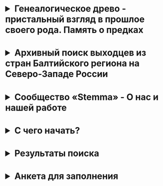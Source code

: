 <h1><details>
<summary>Генеалогическое древо - пристальный взгляд в прошлое своего рода. Память о предках</summary>
<h5><p>Все мы в разные периоды наше жизни сталкиваемся с желанием узнать больше о наших предках.</p>

<p>Кем они были, где и когда жили, чем занимались, во что верили, кого любили. Обрывочные сведения о предках появляются в нашей жизни из собственных воспоминаний, рассказов наших родителей о своих родственниках, семейных легенд или дневников, которым посчастливилось сохраниться до настоящего времени. Что движет нами в стремлении узнать об их, а значит и нашем общем прошлом? Возможно дело в том, что мы – их продолжение, и больше знать о них - значит, лучше понимать себя, свои цели и мотивы. Во все времена люди увлекались чтением исторических хроник, с интересом узнавая о жизни людей, зачастую не имевших к ним никакого отношения. Нам же предоставляется возможность узнать о жизни собственных предков. Узнать о жизни тех, о ком мы слышали от старших поколений наших родных и близких, или даже тех, кто не сохранился в памяти живущих. Что остается от человека в этом мире после того как он ушел? Только память,которую хранят о нем современники и потомки. Он жив, пока жива память о нем, и умирает вместе с последним человеком, который о нем помнит. Черточка между датами рождения исмерти - это и есть след человека в истории, и только от нас зависит, как много эта черточка может рассказать о человеке.</p>

<p>В результате информационной революции постепенно упрощается доступ к сведениям, поиск которых ранее был сопряжен с большими трудностями, а зачастую и просто невозможен, так как не всегда понятно, где и что могло сохраниться. Люди думают, что если у них нет сведений о своих предках, то ситуацию нельзя изменить, ведь прошло столько времени, и нет никого, кто мог бы рассказать о минувших днях. Однако, практика показывает, что каждый человек оставляет о себе следы, тщательно исследовав которые мы можем на удивление много узнать о его прошлом. Вам предоставляется возможность воссоздать хронологию вашего рода, гордиться свершениями выдающихся его представителей, оставивших в истории свой след. Быть может, ужасаться и осуждать проступки или умиляться романтичным историям своих прадедушек и прабабушек. Узнать, кем они были: аристократами или священнослужителями, крестьянами, горожанами, или купцами. Ведь ваши предки были умнее, сильнее и везучее многих своих современников, у них остались потомки, которые о них помнят. Изучение истории собственного рода - это увлекательный интерактивный детектив, написать который, мы будем рады вам помочь…</p>
</h5>
</details>
</h1>

<h1><details>
<summary>Архивный поиск выходцев из стран Балтийского региона на Северо-Западе России</summary>
<h5><p>На протяжении нескольких веков на службе Российской Империи состояли выходцы из других стран. Одни приезжали сюда на время по приглашению властей и поступали на службу в армию, на флот или в гражданские ведомства. Другие приезжали в поисках лучшей жизни и оставались здесь навсегда, становились профессорами, учителями, врачами, обзаводились семьей и связывали свое будущее с новой страной. В России на протяжении 300 лет проживали многочисленные диаспоры немцев, шведов, финнов, поляков, голландцев, латышей, эстонцев и выходцев из других стран, которые стекались в столицу империи Санкт-Петербург и его окрестности, центр притяжения динамично развивающегося государства, нуждавшегося в притоке новых людей. Если среди них были ваши предки, то, вполне вероятно, мы сможем проследить для вас их жизненный путь. Сохранился большой объем информации в различных источниках – федеральных, муниципальных, ведомственных, университетских, церковных, военных и военно-морских архивах.</p>

<p>К сожалению, великие потрясения предыдущего столетия нанесли огромный урон архивному делу в России. В результате трех революций и двух разрушительных войн многие архивы были частично или полностью уничтожены. Сохранившаяся информация разрозненна, плохо систематизирована, в значительной своей части не оцифрована, что очень затрудняет ее поиск. Мы предлагаем поиск и систематизацию этих сведений для предоставления Вам в наиболее удобном формате.</p>
</h5>
</details>
</h1>

<h1><details>
<summary>Сообщество «Stemma» - О нас и нашей работе</summary>
<h5><p>Сообщество «Stemma» - это группа опытных исследователей, которые на протяжении многих лет профессионально занимаются генеалогическими исследованиями и архивным поиском. Большой опыт работы в архивах и наработанные методики анализа полученных данных позволяют нам подготовить для вас максимально подробное жизнеописание предков. В наших исследованиях мы не ограничиваемся определением сухих дат основных жизненных событий, а стараемся собрать наиболее полные сведения о ваших родных: просматриваем домовые книги, банковские документы о ссудах и залогах, судебные и имущественные тяжбы, дела из медицинских учреждений, свидетельства о собственности, личные дела студентов, документы воинского учета, купеческих гильдий и ремесленных управ. Обобщив все данные из этих источников, зачастую удается воссоздать подробную картину жизни человека и «оживить» его образ.</p>
</h5>
</details>
</h1>

<h1><details>
<summary>С чего начать?</summary>
<h5>
<p>Если вы располагаете сведениями, что ваши родственники происходили из Северо-Западного региона России, или проживали здесь какое-то время, и вы заинтересованы в поиске сведений о них, сообщите нам на электронную почту всю известную информацию об интересующих вас персонах, или заполните анкету на нашем сайте. На основе этих данных мы проведем первичный поиск в архивах, проанализируем полученные данные, определим последовательность действий и перспективы последующего поиска в зависимости от содержания и сохранности архивных фондов.</p>

<p>После этого вы можете выбрать наиболее удобный вариант сотрудничества:
<ul>
<li> Мы ищем для вас всю возможную информацию о ваших родственниках, анализируем и упорядочиваем ее, чтобы предоставить полученный результат в той форме, которая вам наиболее удобна. В этом случае мы берем на себя хлопоты по архивному поиску, взаимодействуем с архивами и другими государственными и ведомственными учреждениями, оформляем запросы, ведем переписку и обрабатываем полученные результаты. Вы получаете подробный отчет о просмотренных делах с изложением найденной информации и ссылками на реквизиты, по которым эта информация хранится в архивных фондах.</li>
<li> Вы занимаетесь дальнейшим поиском самостоятельно. Мы предоставляем вам информацию об архивах и архивных фондах, в которых содержится интересующая вас информация. Мы консультируем вас и даем рекомендации по самостоятельному общению с архивными организациями.</li>
</ul>
</p>
</h5>
</details>
</h1>

<h1><details>
<summary>Результаты поиска</summary>
<h5>
<p>В зависимости от сохранности фондов и их доступности мы предоставим вам сведения о ключевых событиях в жизни ваших предков, таких как рождение, бракосочетание, состав семьи, рождение детей, смерть, дата и место погребения. В случае хорошей сохранности фондов удается подробно воссоздать жизненный путь людей: где и как они учились и работали, какой собственностью владели, за что были награждены или осуждены, брали ли ссуды в банке и как  устраивали жизнь своих родных и близких. Обнаруженные в процессе поиска сведения о родителях ваших предков позволят при желании продолжить поиск информации о родственниках в еще более ранние времена.</p>

<p>Вы можете выбрать наиболее удобный вариант оформления полученных результатов:
<ul>
<li> Краткое изложение фактов, каждый из которых подтверждается ссылкой на источники в
архивных фондах.</li>
<li> Художественное описание в виде эссе, в котором изложена вся найденная информация, сопровожденная комментариями и историческими сведениями, и снабженное ссылками на источники в архивных фондах</li>
<li> Художественное описание в виде эссе, в котором изложена вся найденная информация, сопровожденная комментариями и историческими сведениями, и снабженное ссылками на источники в архивных фондах, а также фотокопиями этих дел.</li>
</ul>
</p>
</h5>
</details>
</h1>

<h1><details>
<summary>Анкета для заполнения</summary>
<h5>
<p>Информацию о вашем родственнике, которой вы уже располагаете, можно сообщить скачав и заполнив анкету. Это поможет нам оценить объем известных данных и определить направления дальнейшего поиска. Постарайтесь указать  все известные подробности , даже если они не кажутся значительными на первый взгляд. Чем полнее данные в начале поиска, тем выше вероятность  его успешного завершения.</p>
<p><a href="assets/files/form-ru.docx" download>📄Скачать анкету</a></p>
</h5>
</details>  
</h1>
